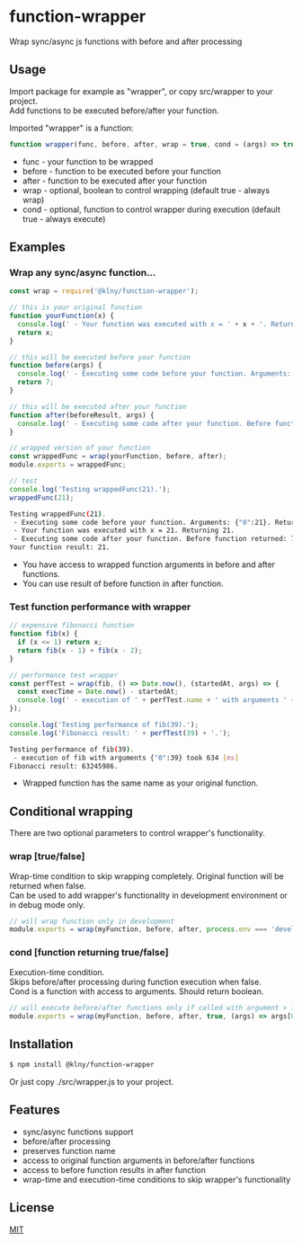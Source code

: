 # function-wrapper
Wrap sync/async js functions with before and after processing

## Usage
Import package for example as "wrapper", or copy src/wrapper to your project.  
Add functions to be executed before/after your function.  

Imported "wrapper" is a function:
```js
function wrapper(func, before, after, wrap = true, cond = (args) => true) {};
```
 * func - your function to be wrapped 
 * before - function to be executed before your function
 * after - function to be executed after your function
 * wrap - optional, boolean to control wrapping (default true - always wrap)
 * cond - optional, function to control wrapper during execution (default true - always execute)

## Examples
### Wrap any sync/async function...
```js
const wrap = require('@klny/function-wrapper');

// this is your original function
function yourFunction(x) {
  console.log(' - Your function was executed with x = ' + x + '. Returning ' + x + '.');
  return x;
}

// this will be executed before your function
function before(args) {
  console.log(' - Executing some code before your function. Arguments: ' + JSON.stringify(args) + '. Returning 7.');
  return 7;
}

// this will be executed after your function
function after(beforeResult, args) {
  console.log(' - Executing some code after your function. Before function returned: ' + beforeResult + '. Arguments: ' + JSON.stringify(args) + '.');
}

// wrapped version of your function
const wrappedFunc = wrap(yourFunction, before, after);
module.exports = wrappedFunc;

// test
console.log('Testing wrappedFunc(21).');
wrappedFunc(21);
```
```sh
Testing wrappedFunc(21).
 - Executing some code before your function. Arguments: {"0":21}. Returning 7.
 - Your function was executed with x = 21. Returning 21.
 - Executing some code after your function. Before function returned: 7. Arguments: {"0":21}.
Your function result: 21.
```

 * You have access to wrapped function arguments in before and after functions. 
 * You can use result of before function in after function.

### Test function performance with wrapper
```js
// expensive fibonacci function
function fib(x) {
  if (x <= 1) return x;
  return fib(x - 1) + fib(x - 2);
}

// performance test wrapper
const perfTest = wrap(fib, () => Date.now(), (startedAt, args) => {
  const execTime = Date.now() - startedAt;
  console.log(' - execution of ' + perfTest.name + ' with arguments ' + JSON.stringify(args) + ' took ' + execTime + ' [ms]');
});

console.log('Testing performance of fib(39).');
console.log('Fibonacci result: ' + perfTest(39) + '.');
```
```sh
Testing performance of fib(39).
 - execution of fib with arguments {"0":39} took 634 [ms]
Fibonacci result: 63245986.
```

 * Wrapped function has the same name as your original function. 

## Conditional wrapping
There are two optional parameters to control wrapper's functionality.

### wrap [true/false]  
Wrap-time condition to skip wrapping completely. Original function will be returned when false.  
Can be used to add wrapper's functionality in development environment or in debug mode only.
```js
// will wrap function only in development
module.exports = wrap(myFunction, before, after, process.env === 'development');
```

### cond [function returning true/false]
Execution-time condition.  
Skips before/after processing during function execution when false.  
Cond is a function with access to arguments. Should return boolean.
 
```js
// will execute before/after functions only if called with argument > 10
module.exports = wrap(myFunction, before, after, true, (args) => args[0] > 10);
 ```

## Installation
```bash
$ npm install @klny/function-wrapper
```
Or just copy ./src/wrapper.js to your project.

## Features

  * sync/async functions support
  * before/after processing
  * preserves function name
  * access to original function arguments in before/after functions
  * access to before function results in after function
  * wrap-time and execution-time conditions to skip wrapper's functionality

## License

  [MIT](LICENSE)